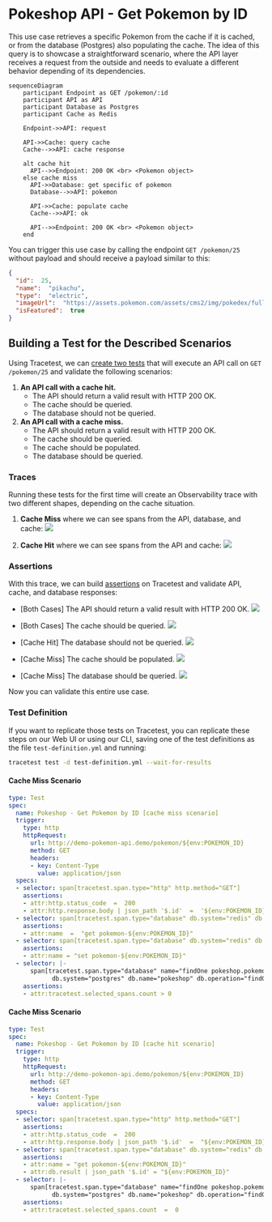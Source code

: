 # Pokeshop API - Get Pokemon by ID

This use case retrieves a specific Pokemon from the cache if it is cached, or from the database (Postgres) also populating the cache. The idea of this query is to showcase a straightforward scenario, where the API layer receives a request from the outside and needs to evaluate a different behavior depending of its dependencies.

```mermaid
sequenceDiagram
    participant Endpoint as GET /pokemon/:id
    participant API as API
    participant Database as Postgres
    participant Cache as Redis
    
    Endpoint->>API: request

    API->>Cache: query cache
    Cache-->>API: cache response

    alt cache hit
      API-->>Endpoint: 200 OK <br> <Pokemon object>
    else cache miss
      API->>Database: get specific of pokemon
      Database-->>API: pokemon

      API->>Cache: populate cache
      Cache-->>API: ok

      API-->>Endpoint: 200 OK <br> <Pokemon object>
    end
```

You can trigger this use case by calling the endpoint `GET /pokemon/25` without payload and should receive a payload similar to this: 
```json
{
  "id":  25,
  "name":  "pikachu",
  "type":  "electric",
  "imageUrl":  "https://assets.pokemon.com/assets/cms2/img/pokedex/full/025.png",
  "isFeatured":  true
}
```

## Building a Test for the Described Scenarios

Using Tracetest, we can [create two tests](../../../web-ui/creating-tests.md) that will execute an API call on `GET /pokemon/25` and validate the following scenarios:
1. **An API call with a cache hit.**
   - The API should return a valid result with HTTP 200 OK.
   - The cache should be queried.
   - The database should not be queried.
2. **An API call with a cache miss.**
   - The API should return a valid result with HTTP 200 OK.
   - The cache should be queried.
   - The cache should be populated.
   - The database should be queried.

### Traces

Running these tests for the first time will create an Observability trace with two different shapes, depending on the cache situation.

1. **Cache Miss** where we can see spans from the API, database, and cache:
![](../images/get-pokemon-by-id-trace-cachemiss.png)

2. **Cache Hit** where we can see spans from the API and cache:
![](../images/get-pokemon-by-id-trace-cachehit.png)

### Assertions

With this trace, we can build [assertions](../../../concepts/assertions.md) on Tracetest and validate API, cache, and database responses:

- [Both Cases] The API should return a valid result with HTTP 200 OK.
![](../images/get-pokemon-by-id-api-test-spec.png)

- [Both Cases] The cache should be queried.
![](../images/get-pokemon-by-id-redis-query-test-spec.png)

- [Cache Hit] The database should not be queried.
![](../images/get-pokemon-by-id-db-no-query-test-spec.png)

- [Cache Miss] The cache should be populated.
![](../images/get-pokemon-by-id-redis-set-test-spec.png)

- [Cache Miss] The database should be queried.
![](../images/get-pokemon-by-id-db-query-test-spec.png)

Now you can validate this entire use case.

### Test Definition

If you want to replicate those tests on Tracetest, you can replicate these steps on our Web UI or using our CLI, saving one of the test definitions as the file `test-definition.yml` and running:

```sh
tracetest test -d test-definition.yml --wait-for-results
```

#### Cache Miss Scenario

```yaml
type: Test
spec:
  name: Pokeshop - Get Pokemon by ID [cache miss scenario]
  trigger:
    type: http
    httpRequest:
      url: http://demo-pokemon-api.demo/pokemon/${env:POKEMON_ID}
      method: GET
      headers:
      - key: Content-Type
        value: application/json
  specs:
  - selector: span[tracetest.span.type="http" http.method="GET"]
    assertions:
    - attr:http.status_code  =  200
    - attr:http.response.body | json_path '$.id'  =  '${env:POKEMON_ID}'
  - selector: span[tracetest.span.type="database" db.system="redis" db.operation="get"]
    assertions:
    - attr:name  =  "get pokemon-${env:POKEMON_ID}"
  - selector: span[tracetest.span.type="database" db.system="redis" db.operation="set"]
    assertions:
    - attr:name = "set pokemon-${env:POKEMON_ID}"
  - selector: |-
      span[tracetest.span.type="database" name="findOne pokeshop.pokemon"
            db.system="postgres" db.name="pokeshop" db.operation="findOne" db.sql.table="pokemon"]
    assertions:
    - attr:tracetest.selected_spans.count > 0
```

#### Cache Miss Scenario

```yml
type: Test
spec:
  name: Pokeshop - Get Pokemon by ID [cache hit scenario]
  trigger:
    type: http
    httpRequest:
      url: http://demo-pokemon-api.demo/pokemon/${env:POKEMON_ID}
      method: GET
      headers:
      - key: Content-Type
        value: application/json
  specs:
  - selector: span[tracetest.span.type="http" http.method="GET"]
    assertions:
    - attr:http.status_code  =  200
    - attr:http.response.body | json_path '$.id'  =  "${env:POKEMON_ID}"
  - selector: span[tracetest.span.type="database" db.system="redis" db.operation="get"]
    assertions:
    - attr:name = "get pokemon-${env:POKEMON_ID}"
    - attr:db.result | json_path '$.id' = "${env:POKEMON_ID}"
  - selector: |-
      span[tracetest.span.type="database" name="findOne pokeshop.pokemon"
            db.system="postgres" db.name="pokeshop" db.operation="findOne" db.sql.table="pokemon"]
    assertions:
    - attr:tracetest.selected_spans.count  =  0
```
